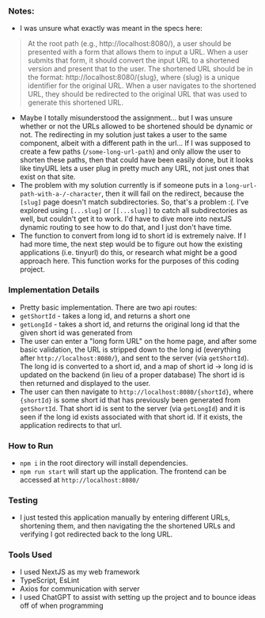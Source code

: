 ### Notes:
- I was unsure what exactly was meant in the specs here:
> At the root path (e.g., http://localhost:8080/), a user should be presented with a form that allows them to input a URL. When a user submits that form, it should convert the input URL to a shortened version and present that to the user.
> The shortened URL should be in the format: http://localhost:8080/{slug}, where {slug} is a unique identifier for the original URL.
> When a user navigates to the shortened URL, they should be redirected to the original URL that was used to generate this shortened URL. 
- Maybe I totally misunderstood the assignment... but I was unsure whether or not the URLs allowed to be shortened should be dynamic or not. The redirecting in my solution just takes a user to the same component, albeit with a different path in the url... If I was supposed to create a few paths (`/some-long-url-path`) and only allow the user to shorten these paths, then that could have been easily done, but it looks like tinyURL lets a user plug in pretty much any URL, not just ones that exist on that site.
- The problem with my solution currently is if someone puts in a `long-url-path-with-a-/-character`, then it will fail on the redirect, because the `[slug]` page doesn't match subdirectories. So, that's a problem :(. I've explored using `[...slug]` or `[[...slug]]` to catch all subdirectories as well, but couldn't get it to work. I'd have to dive more into nextJS dynamic routing to see how to do that, and I just don't have time.
- The function to convert from long id to short id is extremely naive. If I had more time, the next step would be to figure out how the existing applications (i.e. tinyurl) do this, or research what might be a good approach here. This function works for the purposes of this coding project.
### Implementation Details
- Pretty basic implementation. There are two api routes:
- `getShortId` - takes a long id, and returns a short one
- `getLongId` - takes a short id, and returns the original long id that the given short id was generated from
- The user can enter a "long form URL" on the home page, and after some basic validation, the URL is stripped down to the long id (everything after `http://localhost:8080/`), and sent to the server (via `getShortId`). The long id is converted to a short id, and a map of short id -> long id is updated on the backend (in lieu of a proper database) The short id is then returned and displayed to the user.
- The user can then navigate to `http://localhost:8080/{shortId}`, where `{shortId}` is some short id that has previously been generated from `getShortId`. That short id is sent to the server (via `getLongId`) and it is seen if the long id exists associated with that short id. If it exists, the application redirects to that url.
### How to Run
- `npm i` in the root directory will install dependencies.
- `npm run start` will start up the application. The frontend can be accessed at `http://localhost:8080/`
### Testing
- I just tested this application manually by entering different URLs, shortening them, and then navigating the the shortened URLs and verifying I got redirected back to the long URL.
### Tools Used
- I used NextJS as my web framework
- TypeScript, EsLint
- Axios for communication with server
- I used ChatGPT to assist with setting up the project and to bounce ideas off of when programming
